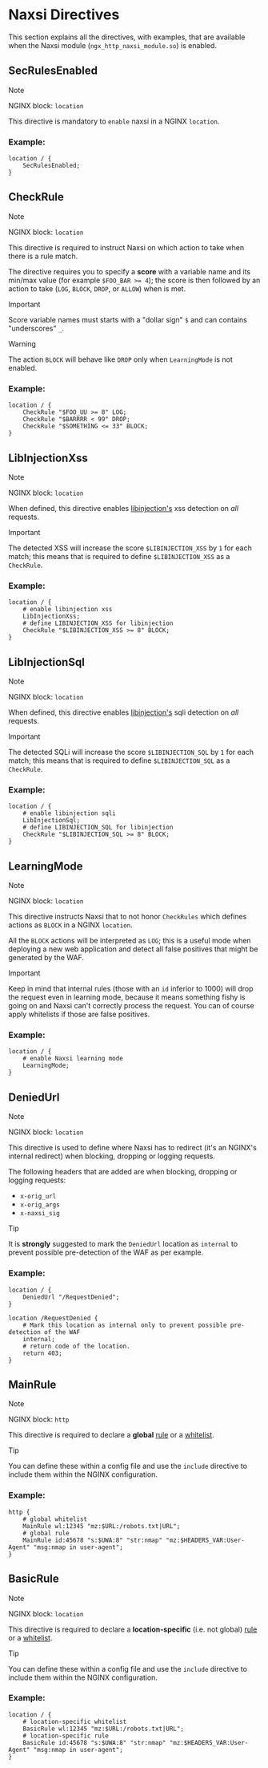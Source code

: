 # **Naxsi Directives**

This section explains all the directives, with examples, that are available when the Naxsi module (`ngx_http_naxsi_module.so`) is enabled.

## **SecRulesEnabled**

> [!NOTE]
> NGINX block: `location`

This directive is mandatory to `enable` naxsi in a NGINX `location`.

### Example:

```
location / {
    SecRulesEnabled;
}
```

## **CheckRule**

> [!NOTE]
> NGINX block: `location`

This directive is required to instruct Naxsi on which action to take when there is a rule match.

The directive requires you to specify a **score** with a variable name and its min/max value (for example `$FOO_BAR >= 4`); the score is then followed by an action to take (`LOG`, `BLOCK`, `DROP`, or `ALLOW`) when is met.

> [!IMPORTANT]
> Score variable names must starts with a "dollar sign" `$` and can contains "underscores" `_`.

> [!WARNING]
> The action `BLOCK` will behave like `DROP` only when `LearningMode` is not enabled.

### Example:

```
location / {
    CheckRule "$FOO_UU >= 8" LOG;
    CheckRule "$BARRRR < 99" DROP;
    CheckRule "$SOMETHING <= 33" BLOCK;
}
```

## **LibInjectionXss**

> [!NOTE]
> NGINX block: `location`

When defined, this directive enables [libinjection's](https://github.com/libinjection/libinjection) xss detection on *all* requests.

> [!IMPORTANT]
> The detected XSS will increase the score `$LIBINJECTION_XSS` by `1` for each match; this means that is required to define `$LIBINJECTION_XSS` as a `CheckRule`.

### Example:

```
location / {
    # enable libinjection xss
    LibInjectionXss;
    # define LIBINJECTION_XSS for libinjection
    CheckRule "$LIBINJECTION_XSS >= 8" BLOCK;
}
```

## **LibInjectionSql**

> [!NOTE]
> NGINX block: `location`

When defined, this directive enables [libinjection's](https://github.com/libinjection/libinjection) sqli detection on *all* requests.

> [!IMPORTANT]
> The detected SQLi will increase the score `$LIBINJECTION_SQL` by `1` for each match; this means that is required to define `$LIBINJECTION_SQL` as a `CheckRule`.

### Example:

```
location / {
    # enable libinjection sqli
    LibInjectionSql;
    # define LIBINJECTION_SQL for libinjection
    CheckRule "$LIBINJECTION_SQL >= 8" BLOCK;
}
```

## **LearningMode**

> [!NOTE]
> NGINX block: `location`

This directive instructs Naxsi that to not honor `CheckRules` which defines actions as `BLOCK` in a NGINX `location`.

All the `BLOCK` actions will be interpreted as `LOG`; this is a useful mode when deploying a new web application and detect all false positives that might be generated by the WAF.

> [!IMPORTANT]
> Keep in mind that internal rules (those with an `id` inferior to 1000) will drop the request even in learning mode, because it means something fishy is going on and Naxsi can't correctly process the request. You can of course apply whitelists if those are false positives.

### Example:

```
location / {
    # enable Naxsi learning mode
    LearningMode;
}
```

## **DeniedUrl** 

> [!NOTE]
> NGINX block: `location`

This directive is used to define where Naxsi has to redirect (it's an NGINX's internal redirect) when blocking, dropping or logging requests.

The following headers that are added are when blocking, dropping or logging requests:
 - `x-orig_url`
 - `x-orig_args`
 - `x-naxsi_sig`

> [!TIP]
> It is **strongly** suggested to mark the `DeniedUrl` location as `internal` to prevent possible pre-detection of the WAF as per example.

### Example:

```
location / {
    DeniedUrl "/RequestDenied";
}

location /RequestDenied {
    # Mark this location as internal only to prevent possible pre-detection of the WAF
    internal;
    # return code of the location.
    return 403;
}
```

## **MainRule** 

> [!NOTE]
> NGINX block: `http`

This directive is required to declare a **global** [rule](rules.md) or a [whitelist](whitelist.md).

> [!TIP]
> You can define these within a config file and use the `include` directive to include them within the NGINX configuration.

### Example:

```
http {
    # global whitelist
    MainRule wl:12345 "mz:$URL:/robots.txt|URL";
    # global rule
    MainRule id:45678 "s:$UWA:8" "str:nmap" "mz:$HEADERS_VAR:User-Agent" "msg:nmap in user-agent";
}
```

## **BasicRule** 

> [!NOTE]
> NGINX block: `location`

This directive is required to declare a **location-specific** (i.e. not global) [rule](rules.md) or a [whitelist](whitelist.md).

> [!TIP]
> You can define these within a config file and use the `include` directive to include them within the NGINX configuration.

### Example:

```
location / {
    # location-specific whitelist
    BasicRule wl:12345 "mz:$URL:/robots.txt|URL";
    # location-specific rule
    BasicRule id:45678 "s:$UWA:8" "str:nmap" "mz:$HEADERS_VAR:User-Agent" "msg:nmap in user-agent";
}
```


